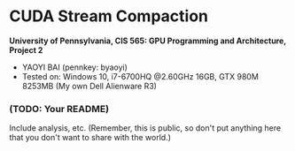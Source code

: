 CUDA Stream Compaction
======================

**University of Pennsylvania, CIS 565: GPU Programming and Architecture, Project 2**

* YAOYI BAI (pennkey: byaoyi)
* Tested on: Windows 10, i7-6700HQ  @2.60GHz 16GB, GTX 980M 8253MB (My own Dell Alienware R3)

### (TODO: Your README)

Include analysis, etc. (Remember, this is public, so don't put
anything here that you don't want to share with the world.)

